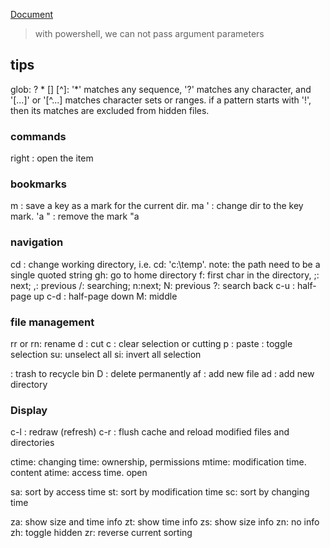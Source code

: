 [Document](https://github.com/gokcehan/lf/blob/master/doc.md)

> with powershell, we can not pass argument parameters
## tips
glob: ? * [] [^]:  '*' matches any sequence, '?' matches any character, and '[...]' or '[^...] matches character sets or ranges.
if a pattern starts with '!', then its matches are excluded from hidden files.
### commands
right : open the item

### bookmarks
m  : save a key as a mark for the current dir. ma
'  : change dir to the key mark. 'a
"  : remove the mark "a
### navigation
cd : change working directory, i.e. cd: 'c:\temp'. note: the path need to be a single quoted string
gh: go to home directory
f: first char in the directory, ;: next; ,: previous
/: searching; n:next; N: previous
?: search back
c-u : half-page up
c-d : half-page down
M: middle

### file management
rr or rn: rename
d : cut
c : clear selection or cutting
p : paste
<space>: toggle selection
su: unselect all
si: invert all selection

<delete>: trash to recycle bin
D : delete permanently
af : add new file
ad : add new directory


### Display
c-l : redraw (refresh)
c-r : flush cache and reload modified files and directories

ctime: changing time: ownership, permissions
mtime: modification time. content
atime: access time. open

sa: sort by access time
st: sort by modification time
sc: sort by changing time

za: show size and time info
zt: show time info
zs: show size info
zn: no info
zh: toggle hidden
zr: reverse current sorting
